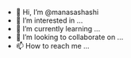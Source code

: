 - 👋 Hi, I’m @manasashashi
- 👀 I’m interested in ...
- 🌱 I’m currently learning ...
- 💞️ I’m looking to collaborate on ...
- 📫 How to reach me ...

<!---
manasashashi/manasashashi is a ✨ special ✨ repository because its `README.md` (this file) appears on your GitHub profile.
You can click the Preview link to take a look at your changes.
--->
